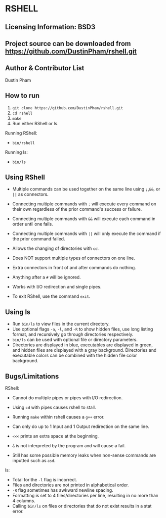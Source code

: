 RSHELL
===

Licensing Information: BSD3
----
Project source can be downloaded from https://github.com/DustinPham/rshell.git
-----

Author & Contributor List
-----------
Dustin Pham

How to run
------------
1. `git clone https://github.com/DustinPham/rshell.git`
2. `cd rshell`
3. `make`
4. Run either RShell or ls

Running RShell:
* `bin/rshell`

Running ls:
* `bin/ls`

Using RShell
-------------
* Multiple commands can be used together on the same line using `;`,`&&`, or `||` as connectors.

* Connecting multiple commands with `;` will execute every command on their own regardless of the prior command's success or failure.

* Connecting multiple commands with `&&` will execute each command in order until one fails.

* Connecting multiple commands with `||` will only execute the command if the prior command failed.

* Allows the changing of directories with `cd`.

* Does NOT support multiple types of connectors on one line.

* Extra connectors in front of and after commands do nothing.

* Anything after a `#` will be ignored.

* Works with I/O redirection and single pipes.

* To exit RShell, use the command `exit`.

Using ls
------------
* Run `bin/ls` to view files in the current directory.
* Use optional flags `-a`, `-l`, and `-R` to show hidden files, use long listing format, and recursively go through directories respectively.
* `bin/ls` can be used with optional file or directory parameters.
* Directories are displayed in blue, executables are displayed in green, and hidden files are displayed with a gray background. Directories and executable colors can be combined with the hidden file color background.

Bugs/Limitations
-----------------
RShell:
* Cannot do multiple pipes or pipes with I/O redirection.

* Using `cd` with pipes causes rshell to stall.

* Running `make` within rshell causes a `g++` error.

* Can only do up to 1 Input and 1 Output redirection on the same line.

* `<<<` prints an extra space at the beginning.

* `&` is not interpreted by the program and will cause a fail.

* Still has some possible memory leaks when non-sense commands are inputted such as `asd`.


ls:

* Total for the `-l` flag is incorrect.
* Files and directories are not printed in alphabetical order.
* `-R` flag sometimes has awkward newline spacing.
* Formatting is set to 4 files/directories per line, resulting in no more than 4 columns.
* Calling `bin/ls` on files or directories that do not exist results in a stat error.
